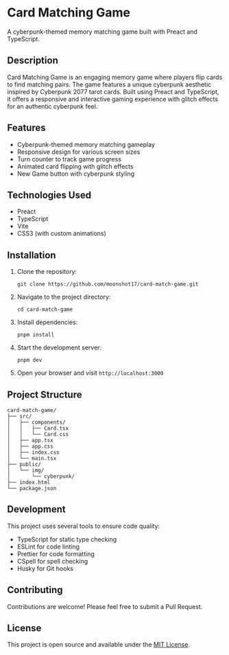 # Card Matching Game

A cyberpunk-themed memory matching game built with Preact and TypeScript.

## Description

Card Matching Game is an engaging memory game where players flip cards to find matching pairs. The game features a unique cyberpunk aesthetic inspired by Cyberpunk 2077 tarot cards. Built using Preact and TypeScript, it offers a responsive and interactive gaming experience with glitch effects for an authentic cyberpunk feel.

## Features

- Cyberpunk-themed memory matching gameplay
- Responsive design for various screen sizes
- Turn counter to track game progress
- Animated card flipping with glitch effects
- New Game button with cyberpunk styling

## Technologies Used

- Preact
- TypeScript
- Vite
- CSS3 (with custom animations)

## Installation

1. Clone the repository:
   ```
   git clone https://github.com/moonshot17/card-match-game.git
   ```

2. Navigate to the project directory:
   ```
   cd card-match-game
   ```

3. Install dependencies:
   ```
   pnpm install
   ```

4. Start the development server:
   ```
   pnpm dev
   ```

5. Open your browser and visit `http://localhost:3000`

## Project Structure

```
card-match-game/
├── src/
│   ├── components/
│   │   ├── Card.tsx
│   │   └── Card.css
│   ├── app.tsx
│   ├── app.css
│   ├── index.css
│   └── main.tsx
├── public/
│   └── img/
│       └── cyberpunk/
├── index.html
└── package.json
```

## Development

This project uses several tools to ensure code quality:

- TypeScript for static type checking
- ESLint for code linting
- Prettier for code formatting
- CSpell for spell checking
- Husky for Git hooks

## Contributing

Contributions are welcome! Please feel free to submit a Pull Request.

## License

This project is open source and available under the [MIT License](LICENSE).
